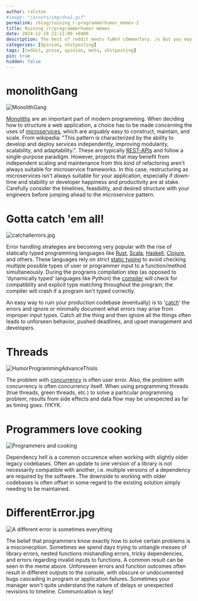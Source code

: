 ```yaml
---
author: ralston
#image: "/assets/img/dna1.gif"
permalink: /blog/ruining_r-programmerhumor_memes-2
title: Ruining /r/programmerhumor memes
date: 2024-12-10 22:11:00 +0400
description: The best of reddit meets fuNnY cOmmenTary. /s But you may find it informative.
categories: [Opinion, shitposting]
tags: [reddit, prose, opinion, meta, shitposting]
pin: true
hidden: false
---
```





# monolithGang

![MonolithGang](/images/monolithgang.webp)

[Monoliths](https://en.wikipedia.org/wiki/Monorepo) are an important part of modern programming. When deciding how to structure a web application, a choice has to be made concerning the uses of [microservices](https://en.wikipedia.org/wiki/Microservices), which are arguably easy to construct, maintain, and scale. From wikipedia: "This pattern is characterized by the ability to develop and deploy services independently, improving modularity, scalability, and adaptability.". These are typically [REST-APIs](https://en.wikipedia.org/wiki/REST) and follow a single-purpose paradigm. However, projects that may benefit from independent scaling and maintenance from this kind of refactoring aren't always suitable for microservice frameworks. In this case, restructuring as microservices isn't always suitable for your application, especially if down-time and stability or developer happiness and productivity are at stake. Carefully consider the timelines, feasibility, and desired structure with your engineers before jumping ahead to the microservice pattern.

# Gotta catch 'em all!

![catchallerrors.jpg](/images/catchalltheerrors.webp)


Error handling strategies are becoming very popular with the rise of statically typed programming languages like [Rust](https://en.wikipedia.org/wiki/Rust_(programming_language)), [Scala](https://en.wikipedia.org/wiki/Scala_(programming_language)), [Haskell](https://en.wikipedia.org/wiki/Haskell), [Clojure](https://en.wikipedia.org/wiki/Clojure), and others. These languages rely on strict [static typing](https://en.wikipedia.org/wiki/Type_system) to avoid checking multiple possible types of user or programmer input to a function/method simultaneously. During the programs compilation step (as opposed to 'dynamically typed' languages like Python) the [compiler](https://en.wikipedia.org/wiki/Compiler) will check for compatiblity and explicit type matching throughout the program; the compiler will crash if a program isn't typed correctly.

An easy way to ruin your production codebase (eventually) is to '[catch](https://en.wikipedia.org/wiki/Java_syntax#try-catch-finally_statements)' the errors and ignore or minimally document what errors may arise from improper input types. Catch all the thing and then ignore all the things often leads to unforseen behavior, pushed deadlines, and upset management and developers.



# Threads

![HumorProgrammingAdvanceThisIs](/images/threadshumorprogramming.webp)

The problem with [concurrency](https://en.wikipedia.org/wiki/Concurrency_(computer_science)) is often user error. Also, the problem with concurrency is often concurrency itself. When using programming threads (true threads, green threads, etc.) to solve a particular programming problem, results from side effects and data flow may be unexpected as far as timing goes. IYKYK.


# Programmers love cooking

![Programmers and cooking](/images/programmercooking.webp)

Dependency hell is a common occurence when working with slightly older legacy codebases. Often an update to one version of a library is not necessarily compatible with another, i.e. multiple versions of a dependency are required by the software. The downside to working with older codebases is often offset in some regard to the existing solution simply needing to be maintained.


# DifferentError.jpg

![A different error is sometimes everything](/images/differenterror.webp)

The belief that programmers know exactly how to solve certain problems is a misconecption. Sometimes we spend days trying to untangle messes of library errors, nested functions mishandling errors, tricky dependencies, and errors regarding invalid inputs to functions. A common result can be seen in the meme above. Unforeseen errors and function outcomes often result in different outputs to the console, with obscure or undocumented bugs cascading in program or application failures. Sometimes your manager won't quite understand the nature of delays or unexpected revisions to timeline. Communication is key!

